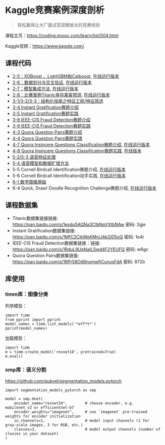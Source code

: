# Kaggle竞赛案例深度剖析
> 轻松赢得让大厂面试官双眼放光的竞赛经验

课程主页：https://coding.imooc.com/learn/list/504.html

Kaggle官网：https://www.kaggle.com/

## 课程代码

- [2-5：XGBoost 、LightGBM和Catboost](https://git.imooc.com/coding-504/kaggle-course-note/src/master/code/2-quick-study-lgbm-xgb-and-catboost-lb-1-66.ipynb), [在线运行版本](https://www.kaggle.com/julian3833/2-quick-study-lgbm-xgb-and-catboost-lb-1-66)
- [2-6：数据划分与交叉验证](https://git.imooc.com/coding-504/kaggle-course-note/src/master/code/kaggle-ch3.ipynb), [在线运行版本](https://www.kaggle.com/finlay/kaggle-ch3/)
- [2-7：模型集成方法](https://git.imooc.com/coding-504/kaggle-course-note/src/master/code/stacking_starter.py), [在线运行版本](https://www.kaggle.com/abhilashawasthi/stacking-starter)
- [2-8：比赛案例Titanic幸存乘客预测](https://git.imooc.com/coding-504/kaggle-course-note/src/master/code/titanic-starter.ipynb), [在线运行版本](https://www.kaggle.com/finlay/titanic-starter/)
- [3-1/3-2/3-3：结构化技能之特征工程/特征筛选](https://git.imooc.com/coding-504/kaggle-course-note/src/master/code/feature-engineer-starter.ipynb)
- [3-4 Instant Gratification赛题介绍](https://git.imooc.com/coding-504/kaggle-course-note/src/master/code/instant-gratification-eda.ipynb)
- [3-5 Instant Gratification赛题实践](https://git.imooc.com/coding-504/kaggle-course-note/src/master/code/instant-gratification-qda-starter.ipynb)
- [3-8 IEEE-CIS Fraud Detection赛题介绍](https://git.imooc.com/coding-504/kaggle-course-note/src/master/code/ieee-fraud-detection-eda.ipynb)
- [3-9 IEEE-CIS Fraud Detection赛题实践](https://git.imooc.com/coding-504/kaggle-course-note/src/master/code/ieee-fraud-detection-starter.ipynb)
- [4-3 Quora Question Pairs赛题介绍](https://git.imooc.com/coding-504/kaggle-course-note/src/master/code/quora-pairs-eda.ipynb)
- [4-4 Quora Question Pairs赛题实践](https://git.imooc.com/coding-504/kaggle-course-note/src/master/code/quora-pairs-starter.ipynb)
- [4-7 Quora Insincere Questions Classification赛题介绍](https://git.imooc.com/coding-504/kaggle-course-note/src/master/code/simple-exploration-notebook-qiqc.ipynb), [在线运行版本](https://www.kaggle.com/sudalairajkumar/simple-exploration-notebook-qiqc)
- [4-8 Quora Insincere Questions Classification赛题实践](https://git.imooc.com/coding-504/kaggle-course-note/src/master/code/qiqc-text-modelling-in-pytorch.ipynb), [在线版本](https://www.kaggle.com/finlay/qiqc-text-modelling-in-pytorch/)
- [5-2/5-3 语音特征处理](https://git.imooc.com/coding-504/kaggle-course-note/src/master/code/audio-basic.ipynb)
- [5-4 语音模型和数据扩增方法](https://git.imooc.com/coding-504/kaggle-course-note/src/master/code/audio-aug.ipynb)
- 5-5 Cornell Birdcall Identification赛题介绍, [在线运行版本](https://www.kaggle.com/rohitsingh9990/eda-visualizations-simple-baseline)
- 5-6 Cornell Birdcall Identification动手实践, [在线运行版本](https://www.kaggle.com/hidehisaarai1213/introduction-to-sound-event-detection)
- [6-1 数字图像基础](https://git.imooc.com/coding-504/kaggle-course-note/src/master/code/%e6%95%b0%e5%ad%97%e5%9b%be%e5%83%8f%e5%9f%ba%e7%a1%80.ipynb)
- 6-4 Quick, Draw! Doodle Recognition Challenge赛题介绍, [在线运行版本](https://www.kaggle.com/gaborfodor/how-to-draw-an-owl-lb-0-002)

## 课程数据集


- Titanic数据集链接链接: https://pan.baidu.com/s/1esdu5AQNa3CIbNpVXtbNAw  密码: 2gje
- Instant Gratification数据集链接: https://pan.baidu.com/s/1MfC2CikWeKMnjJAk2jD5oQ  密码: 1e4t
- IEEE-CIS Fraud Detection数据集链接：链接: https://pan.baidu.com/s/1RduL9UeNaILSwd4F2YEUFQ  密码: w6gc
- Quora Question Pairs数据集链接: https://pan.baidu.com/s/1RPr58Od9nxmwfjCunusFdA  密码: 872b


## 库使用

### timm库：图像分类


列举模型：
```
import timm
from pprint import pprint
model_names = timm.list_models('*eff*t*')
pprint(model_names)
```

加载模型：
```
import timm
m = timm.create_model('resnet18', pretrained=True)
m.eval()
```

### smp库：语义分割

https://github.com/qubvel/segmentation_models.pytorch

```
import segmentation_models_pytorch as smp

model = smp.Unet(
    encoder_name="resnet34",        # choose encoder, e.g. mobilenet_v2 or efficientnet-b7
    encoder_weights="imagenet",     # use `imagenet` pre-trained weights for encoder initialization
    in_channels=1,                  # model input channels (1 for gray-scale images, 3 for RGB, etc.)
    classes=3,                      # model output channels (number of classes in your dataset)
)
```